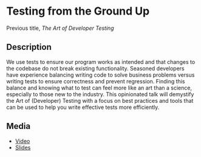 # Testing from the Ground Up

Previous title, *The Art of Developer Testing*

## Description

We use tests to ensure our program works as intended and that changes to the codebase do not break existing functionality. Seasoned developers have experience balancing writing code to solve business problems versus writing tests to ensure correctness and prevent regression. Finding this balance and knowing what to test can feel more like an art than a science, especially to those new to the industry. This opinionated talk will demystify the Art of (Developer) Testing with a focus on best practices and tools that can be used to help you write effective tests more efficiently.

## Media

- [Video](https://www.youtube.com/watch?v=MWgZ_xi8tME)
- [Slides](http://bit.ly/testing-from-the-ground-up)
